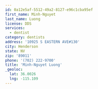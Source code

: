 ```yaml
---
id: 0a12e5af-5512-49a2-8127-e96c1cba95ef
first_name: Minh-Nguyet
last_name: Luong
license: DDS
services:
  - dentist
category: dentists
address: '10925 S EASTERN AVE#130'
city: Henderson
state: NV
zip: '89011'
phone: '(702) 222-9700'
title: 'Minh-Nguyet Luong'
_geoloc:
  lat: 36.0026
  lng: -115.109
---
```

